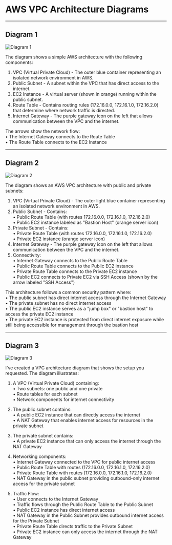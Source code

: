 # AWS VPC Architecture Diagrams

---

## Diagram 1

![Diagram 1](png/diagram1.png)

The diagram shows a simple AWS architecture with the following components:

1. VPC (Virtual Private Cloud) - The outer blue container representing an isolated network environment in AWS.  
2. Public Subnet - A subnet within the VPC that has direct access to the internet.  
3. EC2 Instance - A virtual server (shown in orange) running within the public subnet.  
4. Route Table - Contains routing rules (172.16.0.0, 172.16.1.0, 172.16.2.0) that determine where network traffic is directed.  
5. Internet Gateway - The purple gateway icon on the left that allows communication between the VPC and the internet.

The arrows show the network flow:  
• The Internet Gateway connects to the Route Table  
• The Route Table connects to the EC2 Instance  

---

## Diagram 2

![Diagram 2](png/diagram2.png)

The diagram shows an AWS VPC architecture with public and private subnets:

1. VPC (Virtual Private Cloud) - The outer light blue container representing an isolated network environment in AWS.  
2. Public Subnet - Contains:  
   • Public Route Table (with routes 172.16.0.0, 172.16.1.0, 172.16.2.0)  
   • Public EC2 instance labeled as "Bastion Host" (orange server icon)  
3. Private Subnet - Contains:  
   • Private Route Table (with routes 172.16.0.0, 172.16.1.0, 172.16.2.0)  
   • Private EC2 instance (orange server icon)  
4. Internet Gateway - The purple gateway icon on the left that allows communication between the VPC and the internet.  
5. Connectivity:  
   • Internet Gateway connects to the Public Route Table  
   • Public Route Table connects to the Public EC2 instance  
   • Private Route Table connects to the Private EC2 instance  
   • Public EC2 connects to Private EC2 via SSH Access (shown by the arrow labeled "SSH Access")

This architecture follows a common security pattern where:  
• The public subnet has direct internet access through the Internet Gateway  
• The private subnet has no direct internet access  
• The public EC2 instance serves as a "jump box" or "bastion host" to access the private EC2 instance  
• The private EC2 instance is protected from direct internet exposure while still being accessible for management through the bastion host  

---

## Diagram 3

![Diagram 3](png/diagram3.png)

I've created a VPC architecture diagram that shows the setup you requested. The diagram illustrates:

1. A VPC (Virtual Private Cloud) containing:  
   • Two subnets: one public and one private  
   • Route tables for each subnet  
   • Network components for internet connectivity

2. The public subnet contains:  
   • A public EC2 instance that can directly access the internet  
   • A NAT Gateway that enables internet access for resources in the private subnet

3. The private subnet contains:  
   • A private EC2 instance that can only access the internet through the NAT Gateway

4. Networking components:  
   • Internet Gateway connected to the VPC for public internet access  
   • Public Route Table with routes (172.16.0.0, 172.16.1.0, 172.16.2.0)  
   • Private Route Table with routes (172.16.0.0, 172.16.1.0, 172.16.2.0)  
   • NAT Gateway in the public subnet providing outbound-only internet access for the private subnet

5. Traffic Flow:  
   • User connects to the Internet Gateway  
   • Traffic flows through the Public Route Table to the Public Subnet  
   • Public EC2 instance has direct internet access  
   • NAT Gateway in the Public Subnet provides outbound internet access for the Private Subnet  
   • Private Route Table directs traffic to the Private Subnet  
   • Private EC2 instance can only access the internet through the NAT Gateway
